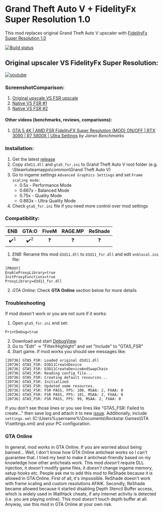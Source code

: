 # Grand Theft Auto V + FidelityFx Super Resolution 1.0
This mod replaces original Grand Theft Auto V upscaler with [FidelityFx Super Resolution 1.0](https://www.amd.com/en/technologies/radeon-software-fidelityfx-super-resolution)

[![Build status](https://ci.appveyor.com/api/projects/status/dlc9l4bitc5knyf5?svg=true)](https://ci.appveyor.com/project/NarutoUA/gta5-fsr)

## Original upscaler VS FidelityFx Super Resolution:
[![youtube](http://img.youtube.com/vi/yN3tfoUUyos/0.jpg)](http://www.youtube.com/watch?v=yN3tfoUUyos "Original upscaler vs FidelifyFx Super Resolution")

### ScreenshotComparison:
1. [Original upscale VS FSR upscale](https://screenshotcomparison.com/comparison/15394)
2. [Native VS FSR #1](https://screenshotcomparison.com/comparison/15427)
3. [Native VS FSR #2](https://screenshotcomparison.com/comparison/15428)

#### Other videos (benchmarks, reviews, comparisons):
1. [GTA 5 4K | AMD FSR FidelityFX Super Resolution (MOD) ON/OFF | RTX 3090 | R7 5800X | Ultra Settings](https://www.youtube.com/watch?v=_wbAEirahwM) *by Jansn Benchmarks*

### Installation:
1. Get the latest [release](https://github.com/NarutoUA/gta5_fsr/releases)
2. Copy `d3d11.dll` and `gta5_fsr.ini` to Grand Theft Auto V root folder (e.g. \Steam\steamapps\common\Grand Theft Auto V)
3. Go to ingame settings `Advanced Graphics Settings` and set `Frame scaling mode`:
   + 0.5x - Performance Mode
   + 0.667x - Balanced Mode
   + 0.75x - Quality Mode
   + 0.883x - Ultra Quality Mode
4. Check `gta5_fsr.ini` file if you need more control over mod settings

### Compatibility:
| ENB  | GTA:O | FiveM | RAGE.MP | ReShade |
| :--: | :---: | :---: | :-----: | :-----: |
| ✔️<sup>1</sup>  | ✔️<sup>2</sup> | ❓  | ❓  | ❓ |

1. *ENB:* Rename this mod `d3d11.dll` to `d3d11_fsr.dll` and edit `enblocal.ini` file:  

```
[PROXY]
EnableProxyLibrary=true
InitProxyFunctions=true
ProxyLibrary=d3d11_fsr.dll
```

2. *GTA Online:* Check **GTA Online** section below for more details

### Troubleshooting
If mod doesn't work or you are not sure if it works:
1. Open `gta5_fsr.ini` end set:
```
PrintDebug=true
```
2. Download and start [DebugView](https://docs.microsoft.com/en-us/sysinternals/downloads/debugview).
3. Go to "Edit" -> "Filter/Highlight" and set "Include" to "GTA5_FSR"
4. Start game. If mod works you should see messages like:

```
[20736] GTA5_FSR: Loaded original d3d11.dll
[20736] GTA5_FSR: D3D11CreateDevice
[20736] GTA5_FSR: D3D11CreateDeviceAndSwapChain
[20736] GTA5_FSR: Reading config file...
[20736] GTA5_FSR: Creating default resources...
[20736] GTA5_FSR: Initialized
[20736] GTA5_FSR: Updated some resources.
[20736] GTA5_FSR: FSR PASS, FPS: 100, MSAA: 2, FXAA: 0
[20736] GTA5_FSR: FSR PASS, FPS: 101, MSAA: 2, FXAA: 0
[20736] GTA5_FSR: FSR PASS, FPS: 99, MSAA: 2, FXAA: 0
```

If you don't see those lines or you see lines like "GTA5_FSR: Failed to create..." then save log and attach it to new [issue](https://github.com/NarutoUA/gta5_fsr/issues). Additionally, include `settings.xml` (C:\Users\%username%\Documents\Rockstar Games\GTA V\settings.xml) and your PC configuration.

### GTA Online
In general, mod works in GTA Online. If you are worried about being banned... Well, I don't know how GTA Online anticheat works so I can't guarantee that. I tried my best to make it anticheat-friendly based on my knowledge how other anticheats work. This mod *doesn't* require DLL injection, it *doesn't* modify game files, it *doesn't* change ingame memory, setup hooks etc. People ask me to add this mod to ReShade because it is allowed in GTA:Online. First of all, it's impossible. ReShade doesn't work with frame scaling and custom resolutions AFAIK. Secondly, ReShade became allowed because it started disabling Depth Stencil Buffer access, which is widely used in WallHack cheats, if any internet activity is detected (i.e. you are playing online). This mod *doesn't* touch depth buffer at all. Anyway, use this mod in GTA Online at your own risk.
